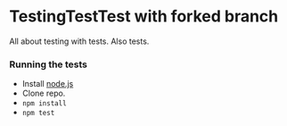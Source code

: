 # TestingTestTest with forked branch

All about testing with tests. Also tests.

### Running the tests

* Install [node.js](https://nodejs.org/en/)
* Clone repo.
* `npm install`
* `npm test`
